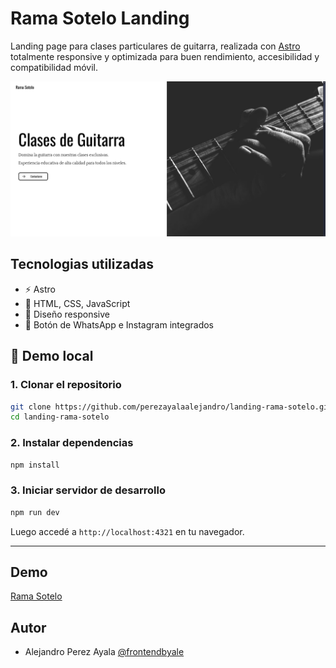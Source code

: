 # Rama Sotelo Landing

Landing page para clases particulares de guitarra, realizada con [Astro](https://astro.build/) totalmente responsive y optimizada para buen rendimiento, accesibilidad y compatibilidad móvil.

![preview de la landing](./screenshot.png)
## Tecnologias utilizadas

- ⚡ Astro
- 💅 HTML, CSS, JavaScript
- 📱 Diseño responsive
- 💬 Botón de WhatsApp e Instagram integrados

## 🚀 Demo local

### 1. Clonar el repositorio

```bash
git clone https://github.com/perezayalaalejandro/landing-rama-sotelo.git
cd landing-rama-sotelo
```
### 2. Instalar dependencias

```bash
npm install
```

### 3. Iniciar servidor de desarrollo

```bash
npm run dev
```

Luego accedé a `http://localhost:4321` en tu navegador.

---
## Demo

[Rama Sotelo](https://ramasotelo.netlify.app)

## Autor

- Alejandro Perez Ayala [@frontendbyale](https://www.github.com/frontendbyale)
